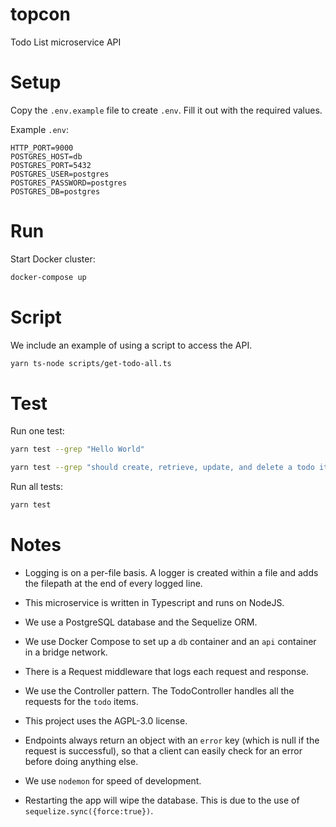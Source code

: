 # topcon

Todo List microservice API


# Setup

Copy the `.env.example` file to create `.env`. Fill it out with the required values.

Example `.env`:  
```
HTTP_PORT=9000
POSTGRES_HOST=db
POSTGRES_PORT=5432
POSTGRES_USER=postgres
POSTGRES_PASSWORD=postgres
POSTGRES_DB=postgres
```


# Run

Start Docker cluster:

```bash
docker-compose up
```


# Script

We include an example of using a script to access the API.

```bash
yarn ts-node scripts/get-todo-all.ts
```


# Test

Run one test:

```bash
yarn test --grep "Hello World"

yarn test --grep "should create, retrieve, update, and delete a todo item"
```

Run all tests:

```bash
yarn test
```


# Notes

* Logging is on a per-file basis. A logger is created within a file and adds the filepath at the end of every logged line.

* This microservice is written in Typescript and runs on NodeJS.

* We use a PostgreSQL database and the Sequelize ORM.

* We use Docker Compose to set up a `db` container and an `api` container in a bridge network.

* There is a Request middleware that logs each request and response.

* We use the Controller pattern. The TodoController handles all the requests for the `todo` items.

* This project uses the AGPL-3.0 license.

* Endpoints always return an object with an `error` key (which is null if the request is successful), so that a client can easily check for an error before doing anything else.

* We use `nodemon` for speed of development.

* Restarting the app will wipe the database. This is due to the use of `sequelize.sync({force:true})`.
